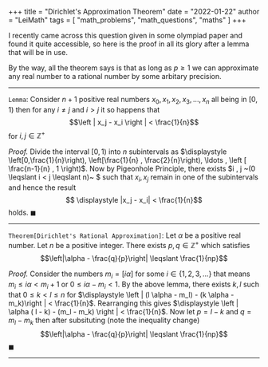 +++
title = "Dirichlet's Approximation Theorem"
date = "2022-01-22"
author = "LeiMath"
tags = [
    "math_problems",
    "math_questions",
    "maths"
]
+++

I recently came across this question given in some olympiad paper and found it quite accessible, so here is the proof in all its glory after a lemma that will be in use.

By the way, all the theorem says is that as long as $p \geqslant 1$ we can approximate any real number to a rational number by some arbitary precision.

---

`Lemma`: Consider $n+1$ positive real numbers $x_0, x_1, x_2, x_3, \ldots, x_n$ all being in $[0,1)$ then for any $i \neq j$ and $i > j$ it so happens that $$\left | x_j - x_i \right | < \frac{1}{n}$$ for $i,j \in \mathbb{Z}^+$

_Proof._ Divide the interval $[0,1)$ into $n$ subintervals as $\displaystyle \left[0,\frac{1}{n}\right), \left[\frac{1}{n} , \frac{2}{n}\right), \ldots , \left [ \frac{n-1}{n} , 1 \right)$. Now by Pigeonhole Principle, there exists $i , j ~(0 \leqslant i < j \leqslant n)~ $ such that $x_i,x_j$ remain in one of the subintervals and hence the result $$ \displaystyle |x_j - x_i| < \frac{1}{n}$$ holds. $\blacksquare$


---


`Theorem[Dirichlet's Rational Approximation]`: Let $\alpha$ be a positive real number. Let $n$ be a positive integer. There exists $p,q \in \mathbb{Z}^+$ which satisfies $$\left|\alpha - \frac{q}{p}\right| \leqslant \frac{1}{np}$$ 

_Proof._ Consider the numbers $m_i = [i \alpha]$ for some $i \in \lbrace 1,2,3, \ldots \rbrace$ that means $m_i \leqslant i \alpha < m_i + 1$ or $0 \leqslant i \alpha - m_i < 1$. By the above lemma, there exists $k,l$ such that $0 \leqslant k < l \leqslant n$ for $\displaystyle \left | (l \alpha - m_l) - (k \alpha - m_k)\right | < \frac{1}{n}$. Rearranging this gives $\displaystyle \left | \alpha ( l - k) - (m_l - m_k) \right | < \frac{1}{n}$. Now let $p = l - k$ and $q = m_l - m_k$ then after subsituting (note the inequality change)  $$\left|\alpha - \frac{q}{p}\right| \leqslant \frac{1}{np}$$ $\blacksquare$

---

